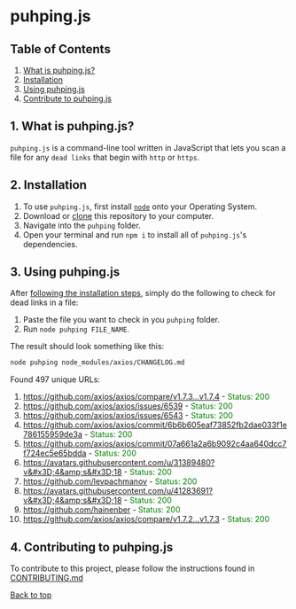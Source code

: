# puhping.js

## Table of Contents

1. [What is puhping.js?][1-table-of-contents]
2. [Installation][2-installation]
3. [Using puhping.js][3-using-puhpingjs]
4. [Contribute to puhping.js][4-contributing-to-puhpingjs]

## 1. What is puhping.js?

`puhping.js` is a command-line tool written in JavaScript that lets you scan a file for any `dead links` that begin with `http` or `https`.

## 2. Installation

1. To use `puhping.js`, first install [`node`](https://nodejs.org/en/download/package-manager) onto your Operating System.
2. Download or [clone](https://docs.github.com/en/repositories/creating-and-managing-repositories/cloning-a-repository) this repository to your computer.
3. Navigate into the `puhping` folder.
4. Open your terminal and run `npm i` to install all of `puhping.js`'s dependencies.

## 3. Using puhping.js

After [following the installation steps][2-installation], simply do the following to check for dead links in a file:

1. Paste the file you want to check in you `puhping` folder.
2. Run `node puhping FILE_NAME`.

The result should look something like this:

```sh
node puhping node_modules/axios/CHANGELOG.md
```

Found 497 unique URLs:

1. <span style="color: blue;">https://github.com/axios/axios/compare/v1.7.3...v1.7.4</span> - <span style="color: green;">Status: 200</span>
2. <span style="color: blue;">https://github.com/axios/axios/issues/6539</span> - <span style="color: green;">Status: 200</span>
3. <span style="color: blue;">https://github.com/axios/axios/issues/6543</span> - <span style="color: green;">Status: 200</span>
4. <span style="color: blue;">https://github.com/axios/axios/commit/6b6b605eaf73852fb2dae033f1e786155959de3a</span> - <span style="color: green;">Status: 200</span>
5. <span style="color: blue;">https://github.com/axios/axios/commit/07a661a2a6b9092c4aa640dcc7f724ec5e65bdda</span> - <span style="color: green;">Status: 200</span>
6. <span style="color: blue;">https://avatars.githubusercontent.com/u/31389480?v&#x3D;4&amp;s&#x3D;18</span> - <span style="color: green;">Status: 200</span>
7. <span style="color: blue;">https://github.com/levpachmanov</span> - <span style="color: green;">Status: 200</span>
8. <span style="color: blue;">https://avatars.githubusercontent.com/u/41283691?v&#x3D;4&amp;s&#x3D;18</span> - <span style="color: green;">Status: 200</span>
9. <span style="color: blue;">https://github.com/hainenber</span> - <span style="color: green;">Status: 200</span>
10. <span style="color: blue;">https://github.com/axios/axios/compare/v1.7.2...v1.7.3</span> - <span style="color: green;">Status: 200</span>

## 4. Contributing to puhping.js

To contribute to this project, please follow the instructions found in [CONTRIBUTING.md](./CONTRIBUTING.md)

[Back to top][top]

[1-table-of-contents]: #1-what-is-puhpingjs
[2-installation]: #2-installation
[3-using-puhpingjs]: #3-using-puhpingjs
[4-contributing-to-puhpingjs]: #4-contributing-to-puhpingjs
[top]: #puhpingjs

